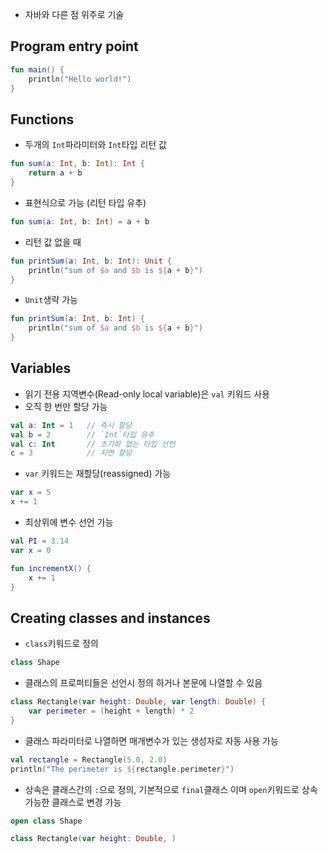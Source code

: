 
- 자바와 다른 점 위주로 기술

## Program entry point
```kotlin
fun main() {
	println("Hello world!")
}
```

## Functions
- 두개의 `Int`파라미터와 `Int`타입 리턴 값
```kotlin
fun sum(a: Int, b: Int): Int {
	return a + b
}
```

- 표현식으로 가능 (리턴 타입 유추)
```kotlin
fun sum(a: Int, b: Int) = a + b
```

- 리턴 값 없을 때
```kotlin
fun printSum(a: Int, b: Int): Unit {
	println("sum of $a and $b is ${a + b}")
}
```

- `Unit`생략 가능
```kotlin
fun printSum(a: Int, b: Int) {
	println("sum of $a and $b is ${a + b}")
}
```

## Variables
- 읽기 전용 지역변수(Read-only local variable)은 `val` 키워드 사용
- 오직 한 번만 할당 가능
```kotlin
val a: Int = 1   // 즉시 할당
val b = 2        // `Int`타입 유추
val c: Int       // 초기화 없는 타입 선언
c = 3            // 지연 할당
```

- `var` 키워드는 재할당(reassigned) 가능
```kotlin
var x = 5
x += 1
```

- 최상위에 변수 선언 가능
```kotlin
val PI = 3.14
var x = 0

fun incrementX() {
	x += 1
}
```

## Creating classes and instances
- `class`키워드로 정의
```kotlin
class Shape
```
- 클래스의 프로퍼티들은 선언시 정의 하거나 본문에 나열할 수 있음
```kotlin
class Rectangle(var height: Double, var length: Double) {
	var perimeter = (height + length) * 2
}
```
- 클래스 파라미터로 나열하면 매개변수가 있는 생성자로 자동 사용 가능
```kotlin
val rectangle = Rectangle(5.0, 2.0)
println("The perimeter is ${rectangle.perimeter}")
```
- 상속은 클래스간의 `:`으로 정의, 기본적으로 `final`클래스 이며 `open`키워드로 상속가능한 클래스로 변경 가능
```kotlin
open class Shape

class Rectangle(var height: Double, )
```